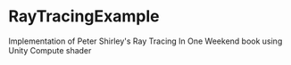 # RayTracingExample
 Implementation of Peter Shirley's Ray Tracing In One Weekend book using Unity Compute shader
